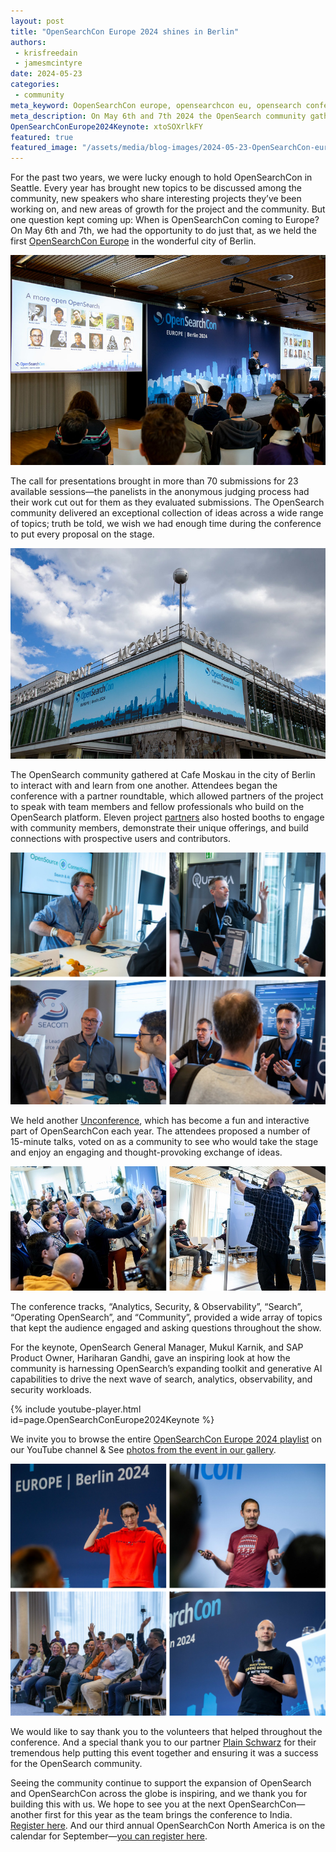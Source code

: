 ```yaml
---
layout: post
title: "OpenSearchCon Europe 2024 shines in Berlin"
authors:
 - krisfreedain
 - jamesmcintyre
date: 2024-05-23
categories:
 - community
meta_keyword: OopenSearchCon europe, opensearchcon eu, opensearch conference, opensearch event europe, opensearch usergroup europe, opensearch germany, berlin
meta_description: On May 6th and 7th 2024 the OpenSearch community gathered at Cafe Moskau in the city of Berlin to interact with and learn from one another at the first OpenSearchCon Europe.
OpenSearchConEurope2024Keynote: xtoSOXrlkFY
featured: true 
featured_image: "/assets/media/blog-images/2024-05-23-OpenSearchCon-europe-2024-shines-in-berlin/2024-05-OSCEU-keynote.jpg"
---  
```


For the past two years, we were lucky enough to hold OpenSearchCon in Seattle. Every year has brought new topics to be discussed among the community, new speakers who share interesting projects they’ve been working on, and new areas of growth for the project and the community. But one question kept coming up: When is OpenSearchCon coming to Europe? On May 6th and 7th, we had the opportunity to do just that, as we held the first [OpenSearchCon Europe](https://opensearch.org/events/opensearchcon/2024/europe/index.html) in the wonderful city of Berlin.

<img src="/assets/media/blog-images/2024-05-23-OpenSearchCon-europe-2024-shines-in-berlin/2024-05-OSCEU-keynote.jpg"/>

The call for presentations brought in more than 70 submissions for 23 available sessions—the panelists in the anonymous judging process had their work cut out for them as they evaluated submissions. The OpenSearch community delivered an exceptional collection of ideas across a wide range of topics; truth be told, we wish we had enough time during the conference to put every proposal on the stage.

<img src="/assets/media/blog-images/2024-05-23-OpenSearchCon-europe-2024-shines-in-berlin/2024-05-OSCEU-cafemoskau.jpg"/>

The OpenSearch community gathered at Cafe Moskau in the city of Berlin to interact with and learn from one another. Attendees began the conference with a partner roundtable, which allowed partners of the project to speak with team members and fellow professionals who build on the OpenSearch platform. Eleven project [partners](https://opensearch.org/partners/) also hosted booths to engage with community members, demonstrate their unique offerings, and build connections with prospective users and contributors.

<img src="/assets/media/blog-images/2024-05-23-OpenSearchCon-europe-2024-shines-in-berlin/2024-05-OSCEU-partners.jpg"/>

We held another [Unconference](https://opensearch.org/events/opensearchcon/2024/europe/unconference/index.html), which has become a fun and interactive part of OpenSearchCon each year. The attendees proposed a number of 15-minute talks, voted on as a community to see who would take the stage and enjoy an engaging and thought-provoking exchange of ideas.

<img src="/assets/media/blog-images/2024-05-23-OpenSearchCon-europe-2024-shines-in-berlin/2024-05-OSCEU-unconference.jpg"/>

The conference tracks, “Analytics, Security, & Observability”, “Search”, “Operating OpenSearch”, and “Community”, provided a wide array of topics that kept the audience engaged and asking questions throughout the show. 

For the keynote, OpenSearch General Manager, Mukul Karnik, and SAP Product Owner, Hariharan Gandhi, gave an inspiring look at how the community is harnessing OpenSearch’s expanding toolkit and generative AI capabilities to drive the next wave of search, analytics, observability, and security workloads.

{% include youtube-player.html id=page.OpenSearchConEurope2024Keynote %}

We invite you to browse the entire [OpenSearchCon Europe 2024 playlist](https://www.youtube.com/playlist?list=PLzgr9zSpws14zCETcKtCBwcOuTGMccpV9) on our YouTube channel & See [photos from the event in our gallery](https://flickr.com/photos/opensearchproject/albums/72177720316865830).

<img src="/assets/media/blog-images/2024-05-23-OpenSearchCon-europe-2024-shines-in-berlin/2024-05-OSCEU-talks.jpg"/>

We would like to say thank you to the volunteers that helped throughout the conference. And a special thank you to our partner [Plain Schwarz](https://plainschwarz.com/) for their tremendous help putting this event together and ensuring it was a success for the OpenSearch community. 

Seeing the community continue to support the expansion of OpenSearch and OpenSearchCon across the globe is inspiring, and we thank you for building this with us. We hope to see you at the next OpenSearchCon—another first for this year as the team brings the conference to India. [Register here](https://opensearch.org/events/opensearchcon/2024/india/index.html). And our third annual OpenSearchCon North America is on the calendar for September—[you can register here](https://opensearch.org/events/opensearchcon/2024/north-america/index.html). 

